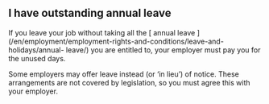 ##  I have outstanding annual leave

If you leave your job without taking all the [ annual leave
](/en/employment/employment-rights-and-conditions/leave-and-holidays/annual-
leave/) you are entitled to, your employer must pay you for the unused days.

Some employers may offer leave instead (or ‘in lieu’) of notice. These
arrangements are not covered by legislation, so you must agree this with your
employer.
